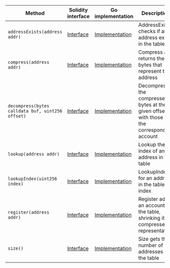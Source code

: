 <table>
  <thead>
    <tr>
      <th>Method</th>
      <th>Solidity interface</th>
      <th>Go implementation</th>
      <th>Description</th>
    </tr>
  </thead>
  <tbody>
    <tr>
      <td>
        <code>addressExists(address addr)</code>
      </td>
      <td>
        <a
          href="https://github.com/OffchainLabs/nitro-contracts/blob/7396313311ab17cb30e2eef27cccf96f0a9e8f7f/src/precompiles/ArbAddressTable.sol#L17"
          target="_blank"
        >
          Interface
        </a>
      </td>
      <td>
        <a
          href="https://github.com/OffchainLabs/nitro/blob/v3.2.1/precompiles/ArbAddressTable.go#L17"
          target="_blank"
        >
          Implementation
        </a>
      </td>
      <td>AddressExists checks if an address exists in the table</td>
    </tr>
    <tr>
      <td>
        <code>compress(address addr)</code>
      </td>
      <td>
        <a
          href="https://github.com/OffchainLabs/nitro-contracts/blob/7396313311ab17cb30e2eef27cccf96f0a9e8f7f/src/precompiles/ArbAddressTable.sol#L24"
          target="_blank"
        >
          Interface
        </a>
      </td>
      <td>
        <a
          href="https://github.com/OffchainLabs/nitro/blob/v3.2.1/precompiles/ArbAddressTable.go#L22"
          target="_blank"
        >
          Implementation
        </a>
      </td>
      <td>Compress and returns the bytes that represent the address</td>
    </tr>
    <tr>
      <td>
        <code>decompress(bytes calldata buf, uint256 offset)</code>
      </td>
      <td>
        <a
          href="https://github.com/OffchainLabs/nitro-contracts/blob/7396313311ab17cb30e2eef27cccf96f0a9e8f7f/src/precompiles/ArbAddressTable.sol#L32"
          target="_blank"
        >
          Interface
        </a>
      </td>
      <td>
        <a
          href="https://github.com/OffchainLabs/nitro/blob/v3.2.1/precompiles/ArbAddressTable.go#L27"
          target="_blank"
        >
          Implementation
        </a>
      </td>
      <td>
        Decompress the compressed bytes at the given offset with those of the corresponding account
      </td>
    </tr>
    <tr>
      <td>
        <code>lookup(address addr)</code>
      </td>
      <td>
        <a
          href="https://github.com/OffchainLabs/nitro-contracts/blob/7396313311ab17cb30e2eef27cccf96f0a9e8f7f/src/precompiles/ArbAddressTable.sol#L41"
          target="_blank"
        >
          Interface
        </a>
      </td>
      <td>
        <a
          href="https://github.com/OffchainLabs/nitro/blob/v3.2.1/precompiles/ArbAddressTable.go#L40"
          target="_blank"
        >
          Implementation
        </a>
      </td>
      <td>Lookup the index of an address in the table</td>
    </tr>
    <tr>
      <td>
        <code>lookupIndex(uint256 index)</code>
      </td>
      <td>
        <a
          href="https://github.com/OffchainLabs/nitro-contracts/blob/7396313311ab17cb30e2eef27cccf96f0a9e8f7f/src/precompiles/ArbAddressTable.sol#L47"
          target="_blank"
        >
          Interface
        </a>
      </td>
      <td>
        <a
          href="https://github.com/OffchainLabs/nitro/blob/v3.2.1/precompiles/ArbAddressTable.go#L52"
          target="_blank"
        >
          Implementation
        </a>
      </td>
      <td>LookupIndex for an address in the table by index</td>
    </tr>
    <tr>
      <td>
        <code>register(address addr)</code>
      </td>
      <td>
        <a
          href="https://github.com/OffchainLabs/nitro-contracts/blob/7396313311ab17cb30e2eef27cccf96f0a9e8f7f/src/precompiles/ArbAddressTable.sol#L54"
          target="_blank"
        >
          Interface
        </a>
      </td>
      <td>
        <a
          href="https://github.com/OffchainLabs/nitro/blob/v3.2.1/precompiles/ArbAddressTable.go#L67"
          target="_blank"
        >
          Implementation
        </a>
      </td>
      <td>Register adds an account to the table, shrinking its compressed representation</td>
    </tr>
    <tr>
      <td>
        <code>size()</code>
      </td>
      <td>
        <a
          href="https://github.com/OffchainLabs/nitro-contracts/blob/7396313311ab17cb30e2eef27cccf96f0a9e8f7f/src/precompiles/ArbAddressTable.sol#L59"
          target="_blank"
        >
          Interface
        </a>
      </td>
      <td>
        <a
          href="https://github.com/OffchainLabs/nitro/blob/v3.2.1/precompiles/ArbAddressTable.go#L73"
          target="_blank"
        >
          Implementation
        </a>
      </td>
      <td>Size gets the number of addresses in the table</td>
    </tr>
  </tbody>
</table>

